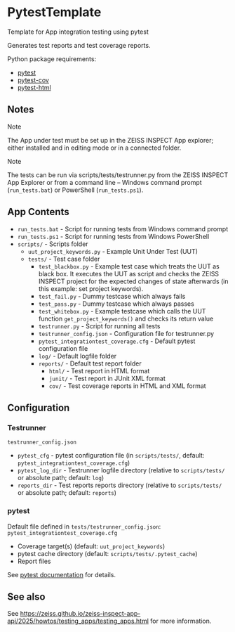 # PytestTemplate

Template for App integration testing using pytest

Generates test reports and test coverage reports.

Python package requirements:
* [pytest](https://pypi.org/project/pytest/)
* [pytest-cov](https://pypi.org/project/pytest-cov/)
* [pytest-html](https://pypi.org/project/pytest-html/)

## Notes

> [!NOTE]
> The App under test must be set up in the ZEISS INSPECT App explorer; either installed and in editing mode or in a connected folder.

> [!NOTE]
> The tests can be run via scripts/tests/testrunner.py from the ZEISS INSPECT App Explorer or from a command line &ndash; Windows command prompt (`run_tests.bat`) or PowerShell (`run_tests.ps1`).

## App Contents

- `run_tests.bat` - Script for running tests from Windows command prompt
- `run_tests.ps1` - Script for running tests from Windows PowerShell
- `scripts/` - Scripts folder
   - `uut_project_keywords.py` - Example Unit Under Test (UUT)
   - `tests/` - Test case folder
      - `test_blackbox.py` - Example test case which treats the UUT as black box. It executes the UUT as script and checks the ZEISS INSPECT project for the expected changes of state afterwards (in this example: set project keywords).
      - `test_fail.py` - Dummy testcase which always fails
      - `test_pass.py` - Dummy testcase which always passes
      - `test_whitebox.py` - Example testcase which calls the UUT function `get_project_keywords()` and checks its return value
      - `testrunner.py` - Script for running all tests
      - `testrunner_config.json` - Configuration file for testrunner.py
      - `pytest_integrationtest_coverage.cfg` - Default pytest configuration file
      - `log/` - Default logfile folder
      - `reports/` - Default test report folder
        - `html/` - Test report in HTML format
        - `junit/` - Test report in JUnit XML format
        - `cov/` - Test coverage reports in HTML and XML format

## Configuration

### Testrunner

`testrunner_config.json`

* `pytest_cfg` - pytest configuration file (in `scripts/tests/`, default: `pytest_integrationtest_coverage.cfg`)
* `pytest_log_dir` - Testrunner logfile directory (relative to `scripts/tests/` or absolute path; default: `log`)
* `reports_dir` - Test reports reports directory (relative to `scripts/tests/` or absolute path; default: `reports`)

### pytest

Default file defined in `tests/testrunner_config.json`: `pytest_integrationtest_coverage.cfg`

* Coverage target(s) (default: `uut_project_keywords`)
* pytest cache directory (default: `scripts/tests/.pytest_cache`)
* Report files

See [pytest documentation](https://pytest-html.readthedocs.io/en/latest/) for details.

## See also

See https://zeiss.github.io/zeiss-inspect-app-api/2025/howtos/testing_apps/testing_apps.html for more information.
